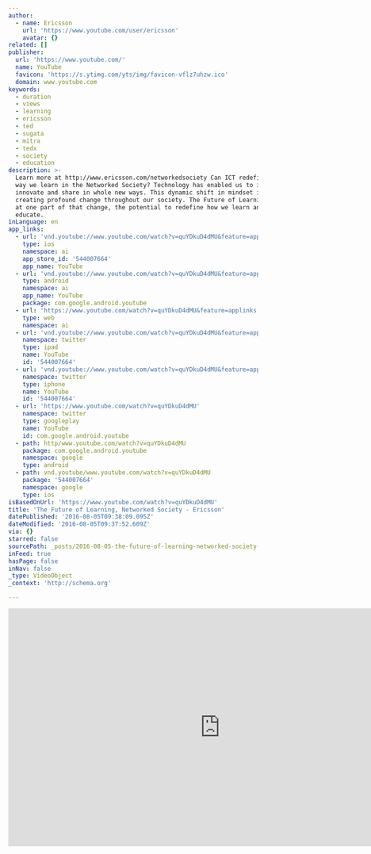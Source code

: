 ```yaml
---
author:
  - name: Ericsson
    url: 'https://www.youtube.com/user/ericsson'
    avatar: {}
related: []
publisher:
  url: 'https://www.youtube.com/'
  name: YouTube
  favicon: 'https://s.ytimg.com/yts/img/favicon-vflz7uhzw.ico'
  domain: www.youtube.com
keywords:
  - duration
  - views
  - learning
  - ericsson
  - ted
  - sugata
  - mitra
  - tedx
  - society
  - education
description: >-
  Learn more at http://www.ericsson.com/networkedsociety Can ICT redefine the
  way we learn in the Networked Society? Technology has enabled us to interact,
  innovate and share in whole new ways. This dynamic shift in mindset is
  creating profound change throughout our society. The Future of Learning looks
  at one part of that change, the potential to redefine how we learn and
  educate.
inLanguage: en
app_links:
  - url: 'vnd.youtube://www.youtube.com/watch?v=quYDkuD4dMU&feature=applinks'
    type: ios
    namespace: ai
    app_store_id: '544007664'
    app_name: YouTube
  - url: 'vnd.youtube://www.youtube.com/watch?v=quYDkuD4dMU&feature=applinks'
    type: android
    namespace: ai
    app_name: YouTube
    package: com.google.android.youtube
  - url: 'https://www.youtube.com/watch?v=quYDkuD4dMU&feature=applinks'
    type: web
    namespace: ai
  - url: 'vnd.youtube://www.youtube.com/watch?v=quYDkuD4dMU&feature=applinks'
    namespace: twitter
    type: ipad
    name: YouTube
    id: '544007664'
  - url: 'vnd.youtube://www.youtube.com/watch?v=quYDkuD4dMU&feature=applinks'
    namespace: twitter
    type: iphone
    name: YouTube
    id: '544007664'
  - url: 'https://www.youtube.com/watch?v=quYDkuD4dMU'
    namespace: twitter
    type: googleplay
    name: YouTube
    id: com.google.android.youtube
  - path: http/www.youtube.com/watch?v=quYDkuD4dMU
    package: com.google.android.youtube
    namespace: google
    type: android
  - path: vnd.youtube/www.youtube.com/watch?v=quYDkuD4dMU
    package: '544007664'
    namespace: google
    type: ios
isBasedOnUrl: 'https://www.youtube.com/watch?v=quYDkuD4dMU'
title: 'The Future of Learning, Networked Society - Ericsson'
datePublished: '2016-08-05T09:38:09.095Z'
dateModified: '2016-08-05T09:37:52.609Z'
via: {}
starred: false
sourcePath: _posts/2016-08-05-the-future-of-learning-networked-society-ericsson.md
inFeed: true
hasPage: false
inNav: false
_type: VideoObject
_context: 'http://schema.org'

---
```

<iframe src="https://cdn.embedly.com/widgets/media.html?src=https%3A%2F%2Fwww.youtube.com%2Fembed%2FquYDkuD4dMU%3Ffeature%3Doembed&amp;url=http%3A%2F%2Fwww.youtube.com%2Fwatch%3Fv%3DquYDkuD4dMU&amp;image=https%3A%2F%2Fi.ytimg.com%2Fvi%2FquYDkuD4dMU%2Fhqdefault.jpg&amp;key=b7d04c9b404c499eba89ee7072e1c4f7&amp;type=text%2Fhtml&amp;schema=youtube" width="854" height="480" scrolling="no" frameborder="0" allowfullscreen="" style=""></iframe>